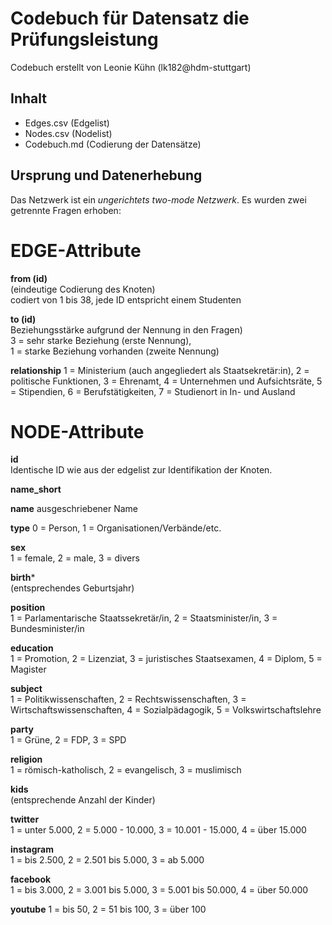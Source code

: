 # Codebuch für Datensatz die Prüfungsleistung #
Codebuch erstellt von Leonie Kühn (lk182@hdm-stuttgart)

## Inhalt
- Edges.csv (Edgelist)
- Nodes.csv (Nodelist)
- Codebuch.md (Codierung der Datensätze)

## Ursprung und Datenerhebung

Das Netzwerk ist ein *ungerichtets two-mode Netzwerk*. Es wurden zwei getrennte Fragen erhoben:

# EDGE-Attribute

**from (id)**  
(eindeutige Codierung des Knoten)   
codiert von 1 bis 38, jede ID entspricht einem Studenten

**to (id)**  
Beziehungsstärke aufgrund der Nennung in den Fragen)  
3 = sehr starke Beziehung (erste Nennung),   
1 = starke Beziehung vorhanden (zweite Nennung)

**relationship**
1 = Ministerium (auch angegliedert als Staatsekretär:in), 2 = politische Funktionen, 3 = Ehrenamt, 4 = Unternehmen und Aufsichtsräte, 5 = Stipendien, 6 = Berufstätigkeiten, 7 = Studienort in In- und Ausland 


# NODE-Attribute  
  
**id**  
Identische ID wie aus der edgelist zur Identifikation der Knoten.

**name_short**

**name**
ausgeschriebener Name

**type**
0 = Person, 1 = Organisationen/Verbände/etc.

**sex**    
1 = female, 2 = male, 3 = divers
  
**birth***    
(entsprechendes Geburtsjahr)

**position**  
1 = Parlamentarische Staatssekretär/in, 2 = Staatsminister/in, 3 = Bundesminister/in  

**education**  
1 = Promotion, 2 = Lizenziat, 3 = juristisches Staatsexamen, 4 = Diplom, 5 = Magister

**subject**   
1 = Politikwissenschaften, 2 = Rechtswissenschaften, 3 = Wirtschaftswissenschaften, 4 = Sozialpädagogik, 5 = Volkswirtschaftslehre 

**party**   
1 = Grüne, 2 = FDP, 3 = SPD 

**religion**    
1 = römisch-katholisch, 2 = evangelisch, 3 = muslimisch  
  
**kids**    
(entsprechende Anzahl der Kinder)  

**twitter**  
1 = unter 5.000, 2 = 5.000 - 10.000, 3 = 10.001 - 15.000, 4 = über 15.000  
  
**instagram**    
1 = bis 2.500, 2 = 2.501 bis 5.000, 3 = ab 5.000  

**facebook**  
1 = bis 3.000, 2 = 3.001 bis 5.000, 3 = 5.001 bis 50.000, 4 = über 50.000    

**youtube** 
1 = bis 50, 2 = 51 bis 100, 3 = über 100

##
